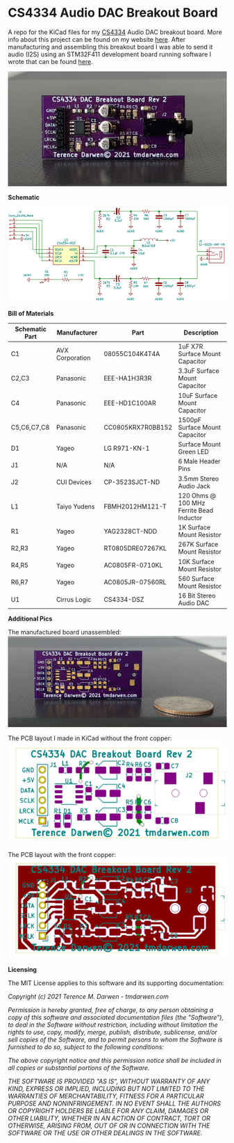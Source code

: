 CS4334 Audio DAC Breakout Board
===============================

A repo for the KiCad files for my [CS4334](https://www.cirrus.com/products/cs4334-35-38-39/) Audio DAC breakout board.  More info about this project can be found on my website [here](https://tmdarwen.com/latest/creating-an-audio-dac-breakout-board).  After manufacturing and assembling this breakout board I was able to send it audio (I2S) using an STM32F411 development board running software I wrote that can be found [here](https://github.com/tmdarwen/STM32/tree/master/STM32F411/OnboardAudioOutput).

![CS4334 Audio DAC Breakout Board Assembled](Pics/CS4334Rev2.png)


**Schematic**

![CS4334 Audio DAC Breakout Board Schematic](Pics/CS4334Rev2Schematic.png)


**Bill of Materials**

| Schematic Part | Manufacturer    | Part              | Description                              | 
| ---------------| --------------- |-------------------|------------------------------------------|
| C1             | AVX Corporation | 08055C104K4T4A    | 1uF X7R Surface Mount Capacitor          |
| C2,C3          | Panasonic       | EEE-HA1H3R3R      | 3.3uF Surface Mount Capacitor            |
| C4             | Panasonic       | EEE-HD1C100AR     | 10uF Surface Mount Capacitor             |
| C5,C6,C7,C8    | Panasonic       | CC0805KRX7R0BB152 | 1500pF Surface Mount Capacitor           |
| D1             | Yageo           | LG R971-KN-1      | Surface Mount Green LED                  |
| J1             | N/A             | N/A               | 6 Male Header Pins                       |
| J2             | CUI Devices     | CP-3523SJCT-ND    | 3.5mm Stereo Audio Jack                  |
| L1             | Taiyo Yudens    | FBMH2012HM121-T   | 120 Ohms @ 100 MHz Ferrite Bead Inductor |
| R1             | Yageo           | YAG2328CT-NDD     | 1K Surface Mount Resistor                |
| R2,R3          | Yageo           | RT0805DRE07267KL  | 267K Surface Mount Resistor              |
| R4,R5          | Yageo           | AC0805FR-0710KL   | 10K Surface Mount Resistor               |
| R6,R7          | Yageo           | AC0805JR-07560RL  | 560 Surface Mount Resistor               |
| U1             | Cirrus Logic    | CS4334-DSZ        | 16 Bit Stereo Audio DAC                  |


**Additional Pics**

The manufactured board unassembled:
![CS4334 Audio DAC Breakout Board Unassembled](Pics/CS4334Rev2PCBOnly.png)

The PCB layout I made in KiCad without the front copper:
![CS4334 Audio DAC Breakout Board Unassembled](Pics/CS4334Rev2PCBLayout.png)

The PCB layout with the front copper:
![CS4334 Audio DAC Breakout Board Unassembled](Pics/CS4334Rev2PCBLayoutWithFrontCopper.png)


**Licensing**

The MIT License applies to this software and its supporting documentation:

*Copyright (c) 2021 Terence M. Darwen - tmdarwen.com*

*Permission is hereby granted, free of charge, to any person obtaining a copy of
this software and associated documentation files (the "Software"), to deal in
the Software without restriction, including without limitation the rights to
use, copy, modify, merge, publish, distribute, sublicense, and/or sell copies of
the Software, and to permit persons to whom the Software is furnished to do so,
subject to the following conditions:*

*The above copyright notice and this permission notice shall be included in all
copies or substantial portions of the Software.*

*THE SOFTWARE IS PROVIDED "AS IS", WITHOUT WARRANTY OF ANY KIND, EXPRESS OR
IMPLIED, INCLUDING BUT NOT LIMITED TO THE WARRANTIES OF MERCHANTABILITY, FITNESS
FOR A PARTICULAR PURPOSE AND NONINFRINGEMENT. IN NO EVENT SHALL THE AUTHORS OR
COPYRIGHT HOLDERS BE LIABLE FOR ANY CLAIM, DAMAGES OR OTHER LIABILITY, WHETHER
IN AN ACTION OF CONTRACT, TORT OR OTHERWISE, ARISING FROM, OUT OF OR IN
CONNECTION WITH THE SOFTWARE OR THE USE OR OTHER DEALINGS IN THE SOFTWARE.*
